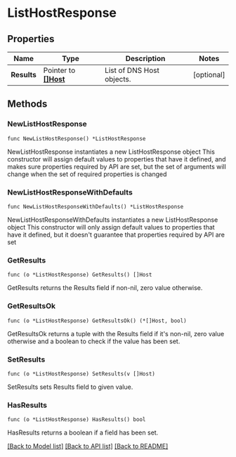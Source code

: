 # ListHostResponse

## Properties

Name | Type | Description | Notes
------------ | ------------- | ------------- | -------------
**Results** | Pointer to [**[]Host**](Host.md) | List of DNS Host objects. | [optional] 

## Methods

### NewListHostResponse

`func NewListHostResponse() *ListHostResponse`

NewListHostResponse instantiates a new ListHostResponse object
This constructor will assign default values to properties that have it defined,
and makes sure properties required by API are set, but the set of arguments
will change when the set of required properties is changed

### NewListHostResponseWithDefaults

`func NewListHostResponseWithDefaults() *ListHostResponse`

NewListHostResponseWithDefaults instantiates a new ListHostResponse object
This constructor will only assign default values to properties that have it defined,
but it doesn't guarantee that properties required by API are set

### GetResults

`func (o *ListHostResponse) GetResults() []Host`

GetResults returns the Results field if non-nil, zero value otherwise.

### GetResultsOk

`func (o *ListHostResponse) GetResultsOk() (*[]Host, bool)`

GetResultsOk returns a tuple with the Results field if it's non-nil, zero value otherwise
and a boolean to check if the value has been set.

### SetResults

`func (o *ListHostResponse) SetResults(v []Host)`

SetResults sets Results field to given value.

### HasResults

`func (o *ListHostResponse) HasResults() bool`

HasResults returns a boolean if a field has been set.


[[Back to Model list]](../README.md#documentation-for-models) [[Back to API list]](../README.md#documentation-for-api-endpoints) [[Back to README]](../README.md)


